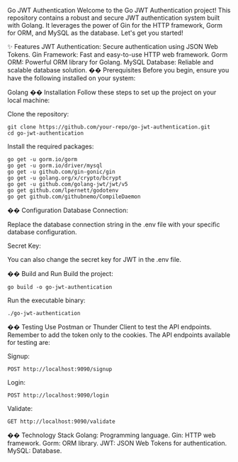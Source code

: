 Go JWT Authentication
Welcome to the Go JWT Authentication project! This repository contains a robust and secure JWT authentication system built with Golang. It leverages the power of Gin for the HTTP framework, Gorm for ORM, and MySQL as the database. Let's get you started!

✨ Features
JWT Authentication: Secure authentication using JSON Web Tokens.
Gin Framework: Fast and easy-to-use HTTP web framework.
Gorm ORM: Powerful ORM library for Golang.
MySQL Database: Reliable and scalable database solution.
�� Prerequisites
Before you begin, ensure you have the following installed on your system:

Golang
�� Installation
Follow these steps to set up the project on your local machine:

Clone the repository:

    git clone https://github.com/your-repo/go-jwt-authentication.git
    cd go-jwt-authentication
    



Install the required packages:

    go get -u gorm.io/gorm
    go get -u gorm.io/driver/mysql
    go get -u github.com/gin-gonic/gin
    go get -u golang.org/x/crypto/bcrypt
    go get -u github.com/golang-jwt/jwt/v5
    go get github.com/lpernett/godotenv
    go get github.com/githubnemo/CompileDaemon
    



��️ Configuration
Database Connection:

Replace the database connection string in the .env file with your specific database configuration.

Secret Key:

You can also change the secret key for JWT in the .env file.

�� Build and Run
Build the project:

    go build -o go-jwt-authentication
    



Run the executable binary:

    ./go-jwt-authentication
    



�� Testing
Use Postman or Thunder Client to test the API endpoints. Remember to add the token only to the cookies. The API endpoints available for testing are:

Signup:

    POST http://localhost:9090/signup
    
Login:

    POST http://localhost:9090/login

Validate:

    GET http://localhost:9090/validate
    



��️ Technology Stack
Golang: Programming language.
Gin: HTTP web framework.
Gorm: ORM library.
JWT: JSON Web Tokens for authentication.
MySQL: Database.